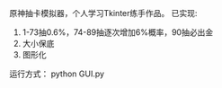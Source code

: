 原神抽卡模拟器，个人学习Tkinter练手作品。
已实现:
1. 1-73抽0.6%，74-89抽逐次增加6%概率，90抽必出金
2. 大小保底
3. 图形化

运行方式：  python GUI.py

